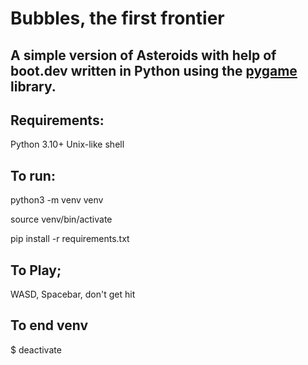 # Bubbles, the first frontier

## A simple version of Asteroids with help of boot.dev written in Python using the [pygame](https://www.pygame.org) library. 

## Requirements:
Python 3.10+
Unix-like shell

## To run:
python3 -m venv venv

source venv/bin/activate

pip install -r requirements.txt

## To Play;
WASD, Spacebar, don't get hit

## To end venv
$ deactivate